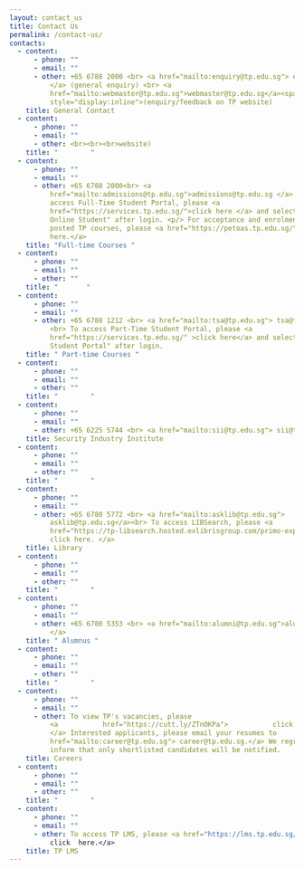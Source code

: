 ```yaml
---
layout: contact_us
title: Contact Us
permalink: /contact-us/
contacts:
  - content:
      - phone: ""
      - email: ""
      - other: +65 6788 2000 <br> <a href="mailto:enquiry@tp.edu.sg"> enquiry@tp.edu.sg
          </a> (general enquiry) <br> <a
          href="mailto:webmaster@tp.edu.sg">webmaster@tp.edu.sg</a><span
          style="display:inline">(enquiry/feedback on TP website)
    title: General Contact
  - content:
      - phone: ""
      - email: ""
      - other: <br><br><br>website)
    title: "        "
  - content:
      - phone: ""
      - email: ""
      - other: +65 6788 2000<br> <a
          href="mailto:admissions@tp.edu.sg">admissions@tp.edu.sg </a> <br>To
          access Full-Time Student Portal, please <a
          href="https://services.tp.edu.sg/">click here </a> and select "TP
          Online Student" after login. <p/> For acceptance and enrolment to
          posted TP courses, please <a href="https://petoas.tp.edu.sg/">click
          here.</a>
    title: "Full-time Courses "
  - content:
      - phone: ""
      - email: ""
      - other: ""
    title: "       "
  - content:
      - phone: ""
      - email: ""
      - other: +65 6788 1212 <br> <a href="mailto:tsa@tp.edu.sg"> tsa@tp.edu.sg </a>
          <br> To access Part-Time Student Portal, please <a
          href="https://services.tp.edu.sg/" >click here</a> and select "CET
          Student Portal" after login.
    title: " Part-time Courses "
  - content:
      - phone: ""
      - email: ""
      - other: ""
    title: "        "
  - content:
      - phone: ""
      - email: ""
      - other: +65 6225 5744 <br> <a href="mailto:sii@tp.edu.sg"> sii@tp.edu.sg </a>
    title: Security Industry Institute
  - content:
      - phone: ""
      - email: ""
      - other: ""
    title: "        "
  - content:
      - phone: ""
      - email: ""
      - other: +65 6780 5772 <br> <a href="mailto:asklib@tp.edu.sg">
          asklib@tp.edu.sg</a><br> To access LIBSearch, please <a
          href="https://tp-libsearch.hosted.exlibrisgroup.com/primo-explore/search?vid=TPL&tab=lib_catalogue_tab&sortby=rank">
          click here. </a>
    title: Library
  - content:
      - phone: ""
      - email: ""
      - other: ""
    title: "        "
  - content:
      - phone: ""
      - email: ""
      - other: +65 6780 5353 <br> <a href="mailto:alumni@tp.edu.sg">alumni@tp.edu.sg
          </a>
    title: " Alumnus "
  - content:
      - phone: ""
      - email: ""
      - other: ""
    title: "        "
  - content:
      - phone: ""
      - email: ""
      - other: To view TP's vacancies, please
          <a           href="https://cutt.ly/ZTnOKPa">           click here.
          </a> Interested applicants, please email your resumes to           <a
          href="mailto:career@tp.edu.sg"> career@tp.edu.sg.</a> We regret to
          inform that only shortlisted candidates will be notified.
    title: Careers
  - content:
      - phone: ""
      - email: ""
      - other: ""
    title: "        "
  - content:
      - phone: ""
      - email: ""
      - other: To access TP LMS, please <a href="https://lms.tp.edu.sg/" >
          click  here.</a>
    title: TP LMS
---
```

